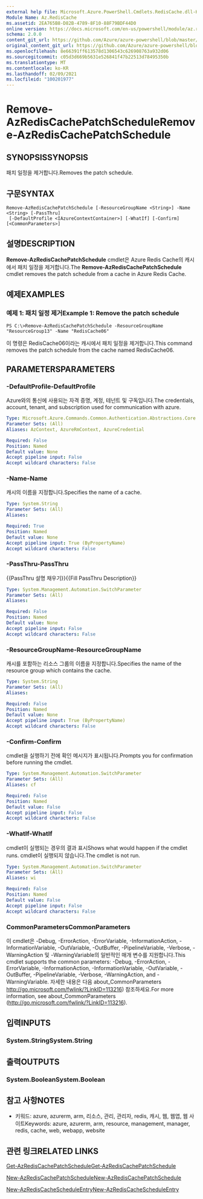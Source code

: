 ```yaml
---
external help file: Microsoft.Azure.PowerShell.Cmdlets.RedisCache.dll-Help.xml
Module Name: Az.RedisCache
ms.assetid: 2EA765B8-D82B-4789-8F10-88F79BDF44D0
online version: https://docs.microsoft.com/en-us/powershell/module/az.rediscache/remove-azrediscachepatchschedule
schema: 2.0.0
content_git_url: https://github.com/Azure/azure-powershell/blob/master/src/RedisCache/RedisCache/help/Remove-AzRedisCachePatchSchedule.md
original_content_git_url: https://github.com/Azure/azure-powershell/blob/master/src/RedisCache/RedisCache/help/Remove-AzRedisCachePatchSchedule.md
ms.openlocfilehash: 8e66391ff613578d1306543c626908763a932d06
ms.sourcegitcommit: c05d3d669b5631e526841f47b22513d78495350b
ms.translationtype: MT
ms.contentlocale: ko-KR
ms.lasthandoff: 02/09/2021
ms.locfileid: "100201977"
---
```

# <span data-ttu-id="faf07-101">Remove-AzRedisCachePatchSchedule</span><span class="sxs-lookup"><span data-stu-id="faf07-101">Remove-AzRedisCachePatchSchedule</span></span>

## <span data-ttu-id="faf07-102">SYNOPSIS</span><span class="sxs-lookup"><span data-stu-id="faf07-102">SYNOPSIS</span></span>
<span data-ttu-id="faf07-103">패치 일정을 제거합니다.</span><span class="sxs-lookup"><span data-stu-id="faf07-103">Removes the patch schedule.</span></span>

## <span data-ttu-id="faf07-104">구문</span><span class="sxs-lookup"><span data-stu-id="faf07-104">SYNTAX</span></span>

```
Remove-AzRedisCachePatchSchedule [-ResourceGroupName <String>] -Name <String> [-PassThru]
 [-DefaultProfile <IAzureContextContainer>] [-WhatIf] [-Confirm] [<CommonParameters>]
```

## <span data-ttu-id="faf07-105">설명</span><span class="sxs-lookup"><span data-stu-id="faf07-105">DESCRIPTION</span></span>
<span data-ttu-id="faf07-106">**Remove-AzRedisCachePatchSchedule** cmdlet은 Azure Redis Cache의 캐시에서 패치 일정을 제거합니다.</span><span class="sxs-lookup"><span data-stu-id="faf07-106">The **Remove-AzRedisCachePatchSchedule** cmdlet removes the patch schedule from a cache in Azure Redis Cache.</span></span>

## <span data-ttu-id="faf07-107">예제</span><span class="sxs-lookup"><span data-stu-id="faf07-107">EXAMPLES</span></span>

### <span data-ttu-id="faf07-108">예제 1: 패치 일정 제거</span><span class="sxs-lookup"><span data-stu-id="faf07-108">Example 1: Remove the patch schedule</span></span>
```
PS C:\>Remove-AzRedisCachePatchSchedule -ResourceGroupName "ResourceGroup13" -Name "RedisCache06"
```

<span data-ttu-id="faf07-109">이 명령은 RedisCache06이라는 캐시에서 패치 일정을 제거합니다.</span><span class="sxs-lookup"><span data-stu-id="faf07-109">This command removes the patch schedule from the cache named RedisCache06.</span></span>

## <span data-ttu-id="faf07-110">PARAMETERS</span><span class="sxs-lookup"><span data-stu-id="faf07-110">PARAMETERS</span></span>

### <span data-ttu-id="faf07-111">-DefaultProfile</span><span class="sxs-lookup"><span data-stu-id="faf07-111">-DefaultProfile</span></span>
<span data-ttu-id="faf07-112">Azure와의 통신에 사용되는 자격 증명, 계정, 테넌트 및 구독입니다.</span><span class="sxs-lookup"><span data-stu-id="faf07-112">The credentials, account, tenant, and subscription used for communication with azure.</span></span>

```yaml
Type: Microsoft.Azure.Commands.Common.Authentication.Abstractions.Core.IAzureContextContainer
Parameter Sets: (All)
Aliases: AzContext, AzureRmContext, AzureCredential

Required: False
Position: Named
Default value: None
Accept pipeline input: False
Accept wildcard characters: False
```

### <span data-ttu-id="faf07-113">-Name</span><span class="sxs-lookup"><span data-stu-id="faf07-113">-Name</span></span>
<span data-ttu-id="faf07-114">캐시의 이름을 지정합니다.</span><span class="sxs-lookup"><span data-stu-id="faf07-114">Specifies the name of a cache.</span></span>

```yaml
Type: System.String
Parameter Sets: (All)
Aliases:

Required: True
Position: Named
Default value: None
Accept pipeline input: True (ByPropertyName)
Accept wildcard characters: False
```

### <span data-ttu-id="faf07-115">-PassThru</span><span class="sxs-lookup"><span data-stu-id="faf07-115">-PassThru</span></span>
<span data-ttu-id="faf07-116">{{PassThru 설명 채우기}}</span><span class="sxs-lookup"><span data-stu-id="faf07-116">{{Fill PassThru Description}}</span></span>

```yaml
Type: System.Management.Automation.SwitchParameter
Parameter Sets: (All)
Aliases:

Required: False
Position: Named
Default value: None
Accept pipeline input: False
Accept wildcard characters: False
```

### <span data-ttu-id="faf07-117">-ResourceGroupName</span><span class="sxs-lookup"><span data-stu-id="faf07-117">-ResourceGroupName</span></span>
<span data-ttu-id="faf07-118">캐시를 포함하는 리소스 그룹의 이름을 지정합니다.</span><span class="sxs-lookup"><span data-stu-id="faf07-118">Specifies the name of the resource group which contains the cache.</span></span>

```yaml
Type: System.String
Parameter Sets: (All)
Aliases:

Required: False
Position: Named
Default value: None
Accept pipeline input: True (ByPropertyName)
Accept wildcard characters: False
```

### <span data-ttu-id="faf07-119">-Confirm</span><span class="sxs-lookup"><span data-stu-id="faf07-119">-Confirm</span></span>
<span data-ttu-id="faf07-120">cmdlet을 실행하기 전에 확인 메시지가 표시됩니다.</span><span class="sxs-lookup"><span data-stu-id="faf07-120">Prompts you for confirmation before running the cmdlet.</span></span>

```yaml
Type: System.Management.Automation.SwitchParameter
Parameter Sets: (All)
Aliases: cf

Required: False
Position: Named
Default value: False
Accept pipeline input: False
Accept wildcard characters: False
```

### <span data-ttu-id="faf07-121">-WhatIf</span><span class="sxs-lookup"><span data-stu-id="faf07-121">-WhatIf</span></span>
<span data-ttu-id="faf07-122">cmdlet이 실행되는 경우의 결과 표시</span><span class="sxs-lookup"><span data-stu-id="faf07-122">Shows what would happen if the cmdlet runs.</span></span>
<span data-ttu-id="faf07-123">cmdlet이 실행되지 않습니다.</span><span class="sxs-lookup"><span data-stu-id="faf07-123">The cmdlet is not run.</span></span>

```yaml
Type: System.Management.Automation.SwitchParameter
Parameter Sets: (All)
Aliases: wi

Required: False
Position: Named
Default value: False
Accept pipeline input: False
Accept wildcard characters: False
```

### <span data-ttu-id="faf07-124">CommonParameters</span><span class="sxs-lookup"><span data-stu-id="faf07-124">CommonParameters</span></span>
<span data-ttu-id="faf07-125">이 cmdlet은 -Debug, -ErrorAction, -ErrorVariable, -InformationAction, -InformationVariable, -OutVariable, -OutBuffer, -PipelineVariable, -Verbose, -WarningAction 및 -WarningVariable의 일반적인 매개 변수를 지원합니다.</span><span class="sxs-lookup"><span data-stu-id="faf07-125">This cmdlet supports the common parameters: -Debug, -ErrorAction, -ErrorVariable, -InformationAction, -InformationVariable, -OutVariable, -OutBuffer, -PipelineVariable, -Verbose, -WarningAction, and -WarningVariable.</span></span> <span data-ttu-id="faf07-126">자세한 내용은 다음 about_CommonParameters http://go.microsoft.com/fwlink/?LinkID=113216) 참조하세요.</span><span class="sxs-lookup"><span data-stu-id="faf07-126">For more information, see about_CommonParameters (http://go.microsoft.com/fwlink/?LinkID=113216).</span></span>

## <span data-ttu-id="faf07-127">입력</span><span class="sxs-lookup"><span data-stu-id="faf07-127">INPUTS</span></span>

### <span data-ttu-id="faf07-128">System.String</span><span class="sxs-lookup"><span data-stu-id="faf07-128">System.String</span></span>

## <span data-ttu-id="faf07-129">출력</span><span class="sxs-lookup"><span data-stu-id="faf07-129">OUTPUTS</span></span>

### <span data-ttu-id="faf07-130">System.Boolean</span><span class="sxs-lookup"><span data-stu-id="faf07-130">System.Boolean</span></span>

## <span data-ttu-id="faf07-131">참고 사항</span><span class="sxs-lookup"><span data-stu-id="faf07-131">NOTES</span></span>
* <span data-ttu-id="faf07-132">키워드: azure, azurerm, arm, 리소스, 관리, 관리자, redis, 캐시, 웹, 웹앱, 웹 사이트</span><span class="sxs-lookup"><span data-stu-id="faf07-132">Keywords: azure, azurerm, arm, resource, management, manager, redis, cache, web, webapp, website</span></span>

## <span data-ttu-id="faf07-133">관련 링크</span><span class="sxs-lookup"><span data-stu-id="faf07-133">RELATED LINKS</span></span>

[<span data-ttu-id="faf07-134">Get-AzRedisCachePatchSchedule</span><span class="sxs-lookup"><span data-stu-id="faf07-134">Get-AzRedisCachePatchSchedule</span></span>](./Get-AzRedisCachePatchSchedule.md)

[<span data-ttu-id="faf07-135">New-AzRedisCachePatchSchedule</span><span class="sxs-lookup"><span data-stu-id="faf07-135">New-AzRedisCachePatchSchedule</span></span>](./New-AzRedisCachePatchSchedule.md)

[<span data-ttu-id="faf07-136">New-AzRedisCacheScheduleEntry</span><span class="sxs-lookup"><span data-stu-id="faf07-136">New-AzRedisCacheScheduleEntry</span></span>](./New-AzRedisCacheScheduleEntry.md)


